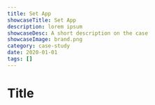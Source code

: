 ```yaml
---
title: Set App
showcaseTitle: Set App
description: lorem ipsum
showcaseDesc: A short description on the case
showcaseImage: brand.png
category: case-study
date: 2020-01-01
tags: []
---
```


# Title

